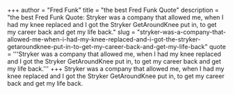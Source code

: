 +++
author = "Fred Funk"
title = "the best Fred Funk Quote"
description = "the best Fred Funk Quote: Stryker was a company that allowed me, when I had my knee replaced and I got the Stryker GetAroundKnee put in, to get my career back and get my life back."
slug = "stryker-was-a-company-that-allowed-me-when-i-had-my-knee-replaced-and-i-got-the-stryker-getaroundknee-put-in-to-get-my-career-back-and-get-my-life-back"
quote = '''Stryker was a company that allowed me, when I had my knee replaced and I got the Stryker GetAroundKnee put in, to get my career back and get my life back.'''
+++
Stryker was a company that allowed me, when I had my knee replaced and I got the Stryker GetAroundKnee put in, to get my career back and get my life back.

